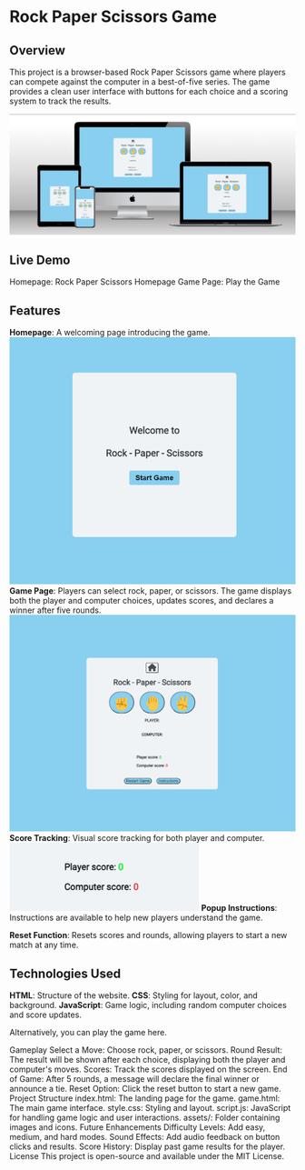 # Rock Paper Scissors Game

## Overview
This project is a browser-based Rock Paper Scissors game where players can compete against the computer in a best-of-five series. The game provides a clean user interface with buttons for each choice and a scoring system to track the results.


![mockup](<assets/images/rock, paper, scissor mockup.png>)


## Live Demo
Homepage: Rock Paper Scissors Homepage
Game Page: Play the Game

## Features
**Homepage**: A welcoming page introducing the game.
![homepage](assets/images/homepage.png)
**Game Page**: Players can select rock, paper, or scissors. The game displays both the player and computer choices, updates scores, and declares a winner after five rounds.
![gaming](assets/images/gaming.png)
**Score Tracking**: Visual score tracking for both player and computer.
![scoretracker](<assets/images/player and computer score.png>)
**Popup Instructions**: Instructions are available to help new players understand the game.

**Reset Function**: Resets scores and rounds, allowing players to start a new match at any time.

## Technologies Used
**HTML**: Structure of the website.
**CSS**: Styling for layout, color, and background.
**JavaScript**: Game logic, including random computer choices and score updates.



Alternatively, you can play the game here.

Gameplay
Select a Move: Choose rock, paper, or scissors.
Round Result: The result will be shown after each choice, displaying both the player and computer's moves.
Scores: Track the scores displayed on the screen.
End of Game: After 5 rounds, a message will declare the final winner or announce a tie.
Reset Option: Click the reset button to start a new game.
Project Structure
index.html: The landing page for the game.
game.html: The main game interface.
style.css: Styling and layout.
script.js: JavaScript for handling game logic and user interactions.
assets/: Folder containing images and icons.
Future Enhancements
Difficulty Levels: Add easy, medium, and hard modes.
Sound Effects: Add audio feedback on button clicks and results.
Score History: Display past game results for the player.
License
This project is open-source and available under the MIT License.